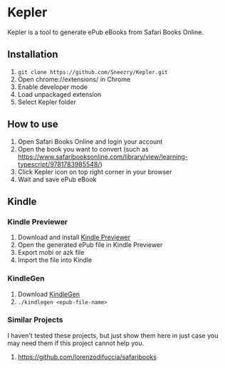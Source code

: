 # Kepler

Kepler is a tool to generate ePub eBooks from Safari Books Online.

## Installation

1. `git clone https://github.com/Sneezry/Kepler.git`
2. Open chrome://extensions/ in Chrome
3. Enable developer mode
4. Load unpackaged extension
5. Select Kepler folder

## How to use

1. Open Safari Books Online and login your account
2. Open the book you want to convert (such as <https://www.safaribooksonline.com/library/view/learning-typescript/9781783985548/>)
3. Click Kepler icon on top right corner in your browser
4. Wait and save ePub eBook

## Kindle

### Kindle Previewer

1. Download and install [Kindle Previewer](https://www.amazon.com/gp/feature.html?docId=1000765261)
2. Open the generated ePub file in Kindle Previewer
3. Export mobi or azk file
4. Import the file into Kindle

### KindleGen

1. Download [KindleGen](https://www.amazon.com/gp/feature.html?docId=1000765211)
2. `./kindlegen <epub-file-name>`

### Similar Projects

I haven't tested these projects, but just show them here in just case you may need them if this project cannot help you.

1. https://github.com/lorenzodifuccia/safaribooks
